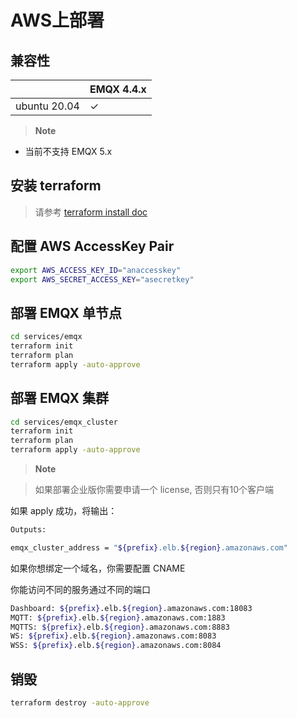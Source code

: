 # AWS上部署


## 兼容性

|                          | EMQX 4.4.x      |
|--------------------------|-----------------|
| ubuntu 20.04             | ✓               |

> **Note**

- 当前不支持 EMQX 5.x


## 安装 terraform

> 请参考 [terraform install doc](https://learn.hashicorp.com/tutorials/terraform/install-cli)


## 配置 AWS AccessKey Pair

```bash
export AWS_ACCESS_KEY_ID="anaccesskey"
export AWS_SECRET_ACCESS_KEY="asecretkey"
```

## 部署 EMQX 单节点

```bash
cd services/emqx
terraform init
terraform plan
terraform apply -auto-approve
```


## 部署 EMQX 集群

```bash
cd services/emqx_cluster
terraform init
terraform plan
terraform apply -auto-approve
```
> **Note**

> 如果部署企业版你需要申请一个 license, 否则只有10个客户端

如果 apply 成功，将输出：

```bash
Outputs:

emqx_cluster_address = "${prefix}.elb.${region}.amazonaws.com"
```

如果你想绑定一个域名，你需要配置 CNAME

你能访问不同的服务通过不同的端口
```bash
Dashboard: ${prefix}.elb.${region}.amazonaws.com:18083
MQTT: ${prefix}.elb.${region}.amazonaws.com:1883
MQTTS: ${prefix}.elb.${region}.amazonaws.com:8883
WS: ${prefix}.elb.${region}.amazonaws.com:8083
WSS: ${prefix}.elb.${region}.amazonaws.com:8084
```

## 销毁
```bash
terraform destroy -auto-approve
```
